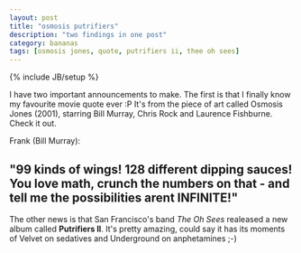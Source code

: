 ```yaml
---
layout: post
title: "osmosis putrifiers"
description: "two findings in one post"
category: bananas
tags: [osmosis jones, quote, putrifiers ii, thee oh sees]
---
```

{% include JB/setup %}


I have two important announcements to make. The first is that I finally know my favourite movie quote ever :P It's from the piece of art called Osmosis Jones (2001), starring Bill Murray, Chris Rock and Laurence Fishburne. Check it out. 

Frank (Bill Murray):

## "99 kinds of wings! 128 different dipping sauces! You love math, crunch the numbers on that - and tell me the possibilities arent INFINITE!" ##

The other news is that San Francisco's band *The Oh Sees* realeased a new album called **Putrifiers II**. It's pretty amazing, could say it has its moments of Velvet on sedatives and Underground on anphetamines   ;-) 

<object width="420" height="315"><param name="movie" value="http://www.youtube.com/v/p2T1cOqJqH8?version=3&amp;hl=en_US"></param><param name="allowFullScreen" value="true"></param><param name="allowscriptaccess" value="always"></param><embed src="http://www.youtube.com/v/p2T1cOqJqH8?version=3&amp;hl=en_US" type="application/x-shockwave-flash" width="420" height="315" allowscriptaccess="always" allowfullscreen="true"></embed></object> 